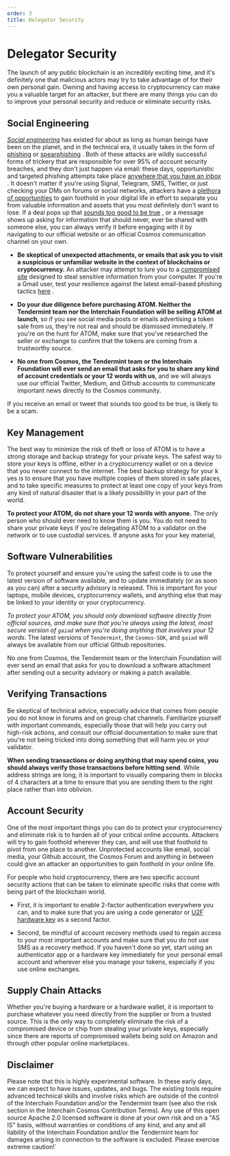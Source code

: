 ```yaml
---
order: 3
title: Delegator Security
---
```


# Delegator Security

The launch of any public blockchain is an incredibly exciting time, and it's definitely one that malicious actors may try to take advantage of for their own personal gain. Owning and having access to cryptocurrency can make you a valuable target for an attacker, but there are many things you can do to improve your personal security and reduce or eliminate security risks.

## Social Engineering

_[Social engineering](https://en.wikipedia.org/wiki/Social_engineering_(security))_ has existed for about as long as human beings have been on the planet, and in the technical era, it usually takes in the form of  [phishing](https://ssd.eff.org/en/module/how-avoid-phishing-attacks)  or  [spearphishing](https://en.wikipedia.org/wiki/Phishing#Spear_phishing) . Both of these attacks are wildly successful forms of trickery that are responsible for over 95% of account security breaches, and they don't just happen via email: these days, opportunistic and targeted phishing attempts take place  [anywhere that you have an inbox](https://www.umass.edu/it/security/phishing-fraudulent-emails-text-messages-phone-calls) . It doesn't matter if you're using Signal, Telegram, SMS, Twitter, or just checking your DMs on forums or social networks, attackers have a  [plethora of opportunities](https://www.researchgate.net/publication/328497447_The_Weaponization_of_Social_Media_Spear_Phishing_and_Cyberattacks_on_Democracy)  to gain foothold in your digital life in effort to separate you from valuable information and assets that you most definitely don't want to lose. If a deal pops up that  [sounds too good to be true](https://www.psychologytoday.com/us/blog/mind-in-the-machine/201712/how-fear-is-being-used-manipulate-cryptocurrency-markets) , or a message shows up asking for information that should never, ever be shared with someone else, you can always verify it before engaging with it by navigating to our official website or an official Cosmos communication channel on your own.

* **Be skeptical of unexpected attachments, or emails that ask you to visit a suspicious or unfamiliar website in the context of blockchains or cryptocurrency.** An attacker may attempt to lure you to a  [compromised site](https://blog.malwarebytes.com/cybercrime/2013/02/tools-of-the-trade-exploit-kits/)  designed to steal sensitive information from your computer. If you're a Gmail user, test your resilience against the latest email-based phishing tactics  [here](https://phishingquiz.withgoogle.com/) .

* **Do your due diligence before purchasing ATOM. Neither the Tendermint team nor the Interchain Foundation will be selling ATOM at launch**, so if you see social media posts or emails advertising a token sale from us, they're not real and should be dismissed immediately. If you're on the hunt for ATOM, make sure that you've researched the seller or exchange to confirm that the tokens are coming from a trustworthy source.

* **No one from Cosmos, the Tendermint team or the Interchain Foundation will ever send an email that asks for you to share any kind of account credentials or your 12 words with us**, and we will always use our official Twitter, Medium, and Github accounts to communicate important news directly to the Cosmos community.

If you receive an email or tweet that sounds too good to be true, is likely to be a scam.  

## Key Management

The best way to minimize the risk of theft or loss of ATOM is to have a strong storage and backup strategy for your private keys.  The safest way to store your keys is offline,  either in a cryptocurrency wallet or on a device that you never connect to the internet. The best backup strategy for your k yes is to ensure that you have multiple copies of them stored in safe places, and to take specific measures to protect at least one copy of your keys from any kind of natural disaster that is a likely possibility in your part of the world.

**To protect your ATOM, do not share your 12 words with anyone.** The only person who should ever need to know them is you. You do not need to share your private keys if you're delegating ATOM to a validator on the network or to use custodial services. If anyone asks for your key material,

## Software Vulnerabilities

To protect yourself and ensure you're using the safest code is to use the latest version of software available, and to update immediately (or as soon as you can) after a security advisory is released. This is important for your laptops, mobile devices, cryptocurrency wallets, and anything else that may be linked to your identity or your cryptocurrency.

*To protect your ATOM, you should only download software directly from official sources, and make sure that you're always using the latest, most secure version of `gaiad` when you're doing anything that involves your 12 words*. The latest versions of `Tendermint`, the `Cosmos-SDK`, and `gaiad` will always be available from our official Github repositories.

No one from Cosmos, the Tendermint team or the Interchain Foundation will ever send an email that asks for you to download a software attachment  after sending out a security advisory or making a patch available.

## Verifying Transactions

Be skeptical of technical advice, especially advice that comes from people you do not know in forums and on group chat channels. Familiarize yourself with important commands, especially those that will help you carry out high-risk actions, and consult our official documentation to make sure that you're not being tricked into doing something that will harm you or your validator.

**When sending transactions or doing anything that may spend coins, you should always verify those transactions before hitting send**. While address strings are long, it is important to visually comparing them in blocks of 4 characters at a time to ensure that you are sending them to the right place rather than into oblivion.

## Account Security

One of the most important things  you can do to protect your cryptocurrency and eliminate risk is to harden all of your critical online accounts. Attackers will try to gain foothold wherever they can, and will use that foothold to pivot from one place to another. Unprotected accounts like email, social media, your Github account, the Cosmos Forum and anything in between could give an attacker an opportunities to gain foothold in your online life.

For people who hold cryptocurrency, there are two specific account  security actions that can be taken to eliminate specific risks that come with being part of the blockchain world.

* First, it is important to enable 2-factor authentication everywhere you can, and to make sure that you are using a code generator or [U2F hardware key](https://en.wikipedia.org/wiki/Universal_2nd_Factor) as a second factor.

* Second,  be mindful of account recovery methods used to regain access to your most important accounts and make sure that you do not use SMS as a recovery method. If you haven't done so yet, start using an authenticator app or a hardware key immediately for your personal email account and wherever else you manage your tokens, especially if you use online exchanges.

## Supply Chain Attacks

Whether you're buying a hardware or a hardware wallet, it is important  to purchase whatever you need directly from the supplier or from a trusted source. This is the only way to completely eliminate the risk of a compromised device or chip from stealing your private keys, especially since there are reports of compromised wallets being sold on Amazon and through other popular online marketplaces.

## Disclaimer

Please note that this is highly experimental software. In these early days, we can expect to have issues, updates, and bugs. The existing tools require advanced technical skills and involve risks which are outside of the control of the Interchain Foundation and/or the Tendermint team (see also the risk section in the Interchain Cosmos Contribution Terms). Any use of this open source Apache 2.0 licensed software is done at your own risk and on a "AS IS" basis, without warranties or conditions of any kind, and any and all liability of the Interchain Foundation and/or the Tendermint team for damages arising in connection to the software is excluded. Please exercise extreme caution!`
